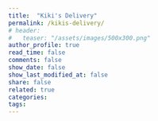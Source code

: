 ```yaml
---
title:  "Kiki's Delivery"
permalink: /kikis-delivery/
# header:
#   teaser: "/assets/images/500x300.png"
author_profile: true
read_time: false
comments: false
show_date: false
show_last_modified_at: false
share: false
related: true
categories: 
tags:
---
```



